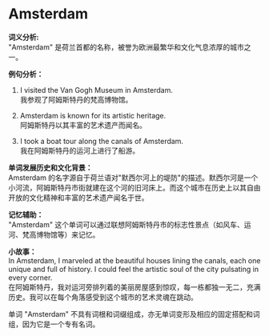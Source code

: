 # Amsterdam

**词义分析:**  
"Amsterdam" 是荷兰首都的名称，被誉为欧洲最繁华和文化气息浓厚的城市之一。

  

**例句分析：**

  

1.  I visited the Van Gogh Museum in Amsterdam.  
    我参观了阿姆斯特丹的梵高博物馆。
    
      
    
2.  Amsterdam is known for its artistic heritage.  
    阿姆斯特丹以其丰富的艺术遗产而闻名。
    
      
    
3.  I took a boat tour along the canals of Amsterdam.  
    我在阿姆斯特丹的运河上进行了船游。
    
      
    

  

**单词发展历史和文化背景：**  
Amsterdam 的名字源自于荷兰语对"默西尔河上的堤防"的描述。默西尔河是一个小河流，阿姆斯特丹市街就建在这个河的旧河床上。而这个城市在历史上以其自由开放的文化精神和丰富的艺术遗产闻名于世。

  

**记忆辅助：**  
"Amsterdam" 这个单词可以通过联想阿姆斯特丹市的标志性景点（如风车、运河、梵高博物馆等）来记忆。

  

**小故事：**  
In Amsterdam, I marveled at the beautiful houses lining the canals, each one unique and full of history. I could feel the artistic soul of the city pulsating in every corner.  
在阿姆斯特丹，我对运河旁排列着的美丽房屋感到惊叹，每一栋都独一无二，充满历史。我可以在每个角落感受到这个城市的艺术灵魂在跳动。

  

单词 "Amsterdam" 不具有词根和词缀组成，亦无单词变形及相应的固定搭配和词组，因为它是一个专有名词。
